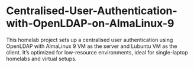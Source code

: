 # Centralised-User-Authentication-with-OpenLDAP-on-AlmaLinux-9
This homelab project sets up a centralised user authentication using OpenLDAP with AlmaLinux 9 VM as the server and Lubuntu VM as the client. It’s optimized for low-resource environments, ideal for single-laptop homelabs and virtual setups.
